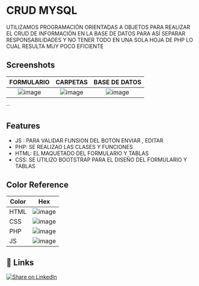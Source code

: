 
# CRUD MYSQL 

UTILIZAMOS PROGRAMACIÓN ORIENTADAS A OBJETOS PARA REALIZAR EL CRUD DE INFORMACIÓN EN LA BASE DE DATOS 
PARA ASÍ SEPARAR RESPONSABILIDADES Y NO TENER TODO EN UNA SOLA HOJA DE PHP LO CUAL RESULTA MUY POCO EFICIENTE


## Screenshots
FORMULARIO             |  CARPETAS          |  BASE DE DATOS
:-------------------------:|:-------------------------:|:-------------------------:
![image](https://github.com/ASTUDILLO-Victor/Crud/assets/167276606/2e7f8536-0090-4574-b7dc-4f35718c1050)|![image](https://github.com/ASTUDILLO-Victor/Crud/assets/167276606/dc40982e-e296-4b27-bfb2-1e89c0ebc3b6)|![image](https://github.com/ASTUDILLO-Victor/Crud/assets/167276606/31b7a233-91f8-40b0-9195-26fcbd768f49)






``


## Features

- JS : PARA VALIDAR FUNSION DEL BOTON ENVIAR , EDITAR 
- PHP: SE REALIZAO LAS CLASES Y FUNCIONES 
- HTML: EL MAQUETADO DEL FORMULARIO Y TABLAS
- CSS: SE UTILIZO BOOTSTRAP PARA EL DISEÑO DEL FORMULARIO Y TABLAS


## Color Reference

| Color             | Hex                                                                |
| ----------------- | ------------------------------------------------------------------ |
| HTML | ![image](https://github.com/ASTUDILLO-Victor/prueba-poo/assets/167276606/894f0891-f772-4dc1-b502-b852c842f999)|
| CSS | ![image](https://github.com/ASTUDILLO-Victor/prueba-poo/assets/167276606/10d8ac08-941a-491e-9cdb-5394cf557e6b)|
| PHP | ![image](https://github.com/ASTUDILLO-Victor/prueba-poo/assets/167276606/6cd2c2a9-3656-4b9f-8d15-8208c1dcf7ee)|
| JS | ![image](https://github.com/ASTUDILLO-Victor/prueba-poo/assets/167276606/744dc49f-4a07-4d31-af57-e1721daf4392)|


## 🔗 Links
[![Share on LinkedIn](https://img.shields.io/badge/-share%20on%20linkedin-blue?logo=linkedin&style=for-the-badge)](https://www.linkedin.com/in/v%C3%ADctor-astudillo-a7350320a/)
